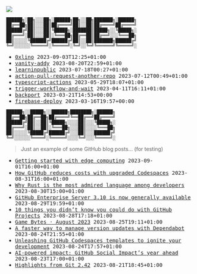 <img src="https://github-profile-trophy.vercel.app/?username=0xlino&theme=onedark"/>

```
██████╗░██╗░░░██╗░██████╗██╗░░██╗███████╗░██████╗
██╔══██╗██║░░░██║██╔════╝██║░░██║██╔════╝██╔════╝
██████╔╝██║░░░██║╚█████╗░███████║█████╗░░╚█████╗░
██╔═══╝░██║░░░██║░╚═══██╗██╔══██║██╔══╝░░░╚═══██╗
██║░░░░░╚██████╔╝██████╔╝██║░░██║███████╗██████╔╝
╚═╝░░░░░░╚═════╝░╚═════╝░╚═╝░░╚═╝╚══════╝╚═════╝░
```

<!-- PUSHES:START -->

- <samp>[0xlino](https://github.com/0xlino/0xlino) <kbd>2023-09-03T12:25+01:00</kbd></samp>
- <samp>[vanity-addy](https://github.com/0xlino/vanity-addy) <kbd>2023-08-20T22:59+01:00</kbd></samp>
- <samp>[learninpublic](https://github.com/0xlino/learninpublic) <kbd>2023-07-18T00:27+01:00</kbd></samp>
- <samp>[action-pull-request-another-repo](https://github.com/0xlino/action-pull-request-another-repo) <kbd>2023-07-12T00:49+01:00</kbd></samp>
- <samp>[typescript-actions](https://github.com/0xlino/typescript-actions) <kbd>2023-05-29T18:07+01:00</kbd></samp>
- <samp>[trigger-workflow-and-wait](https://github.com/0xlino/trigger-workflow-and-wait) <kbd>2023-04-11T16:11+01:00</kbd></samp>
- <samp>[backport](https://github.com/0xlino/backport) <kbd>2023-03-21T14:53+00:00</kbd></samp>
- <samp>[firebase-deploy](https://github.com/0xlino/firebase-deploy) <kbd>2023-03-16T19:57+00:00</kbd></samp>

<!-- PUSHES:END -->

```
██████╗░░█████╗░░██████╗████████╗░██████╗
██╔══██╗██╔══██╗██╔════╝╚══██╔══╝██╔════╝
██████╔╝██║░░██║╚█████╗░░░░██║░░░╚█████╗░
██╔═══╝░██║░░██║░╚═══██╗░░░██║░░░░╚═══██╗
██║░░░░░╚█████╔╝██████╔╝░░░██║░░░██████╔╝
╚═╝░░░░░░╚════╝░╚═════╝░░░░╚═╝░░░╚═════╝░
```

> Just an example of some GitHub blog posts... (for testing)

<!-- POSTS:START -->

- <samp>[Getting started with edge computing](https://github.blog/2023-09-01-getting-started-with-edge-computing/) <kbd>2023-09-01T16:00+01:00</kbd></samp>
- <samp>[How GitHub reduces costs with upgraded Codespaces](https://github.blog/2023-08-31-how-github-reduces-costs-with-upgraded-codespaces/) <kbd>2023-08-31T16:00+01:00</kbd></samp>
- <samp>[Why Rust is the most admired language among developers](https://github.blog/2023-08-30-why-rust-is-the-most-admired-language-among-developers/) <kbd>2023-08-30T15:00+01:00</kbd></samp>
- <samp>[GitHub Enterprise Server 3.10 is now generally available](https://github.blog/2023-08-29-github-enterprise-server-3-10-is-now-generally-available/) <kbd>2023-08-29T19:59+01:00</kbd></samp>
- <samp>[10 things you didn’t know you could do with GitHub Projects](https://github.blog/2023-08-28-10-things-you-didnt-know-you-could-do-with-github-projects/) <kbd>2023-08-28T17:18+01:00</kbd></samp>
- <samp>[Game Bytes · August 2023](https://github.blog/2023-08-25-game-bytes-august-2023/) <kbd>2023-08-25T19:11+01:00</kbd></samp>
- <samp>[A faster way to manage version updates with Dependabot](https://github.blog/2023-08-24-a-faster-way-to-manage-version-updates-with-dependabot/) <kbd>2023-08-24T21:55+01:00</kbd></samp>
- <samp>[Unleashing GitHub Codespaces templates to ignite your development](https://github.blog/2023-08-24-unleashing-github-codespaces-templates-to-ignite-your-development/) <kbd>2023-08-24T17:57+01:00</kbd></samp>
- <samp>[AI-powered impact: GitHub Social Impact’s year ahead](https://github.blog/2023-08-23-ai-powered-impact-github-social-impacts-year-ahead/) <kbd>2023-08-23T17:00+01:00</kbd></samp>
- <samp>[Highlights from Git 2.42](https://github.blog/2023-08-21-highlights-from-git-2-42/) <kbd>2023-08-21T18:45+01:00</kbd></samp>

<!-- POSTS:END -->
